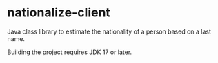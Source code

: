 nationalize-client
==================


Java class library to estimate the nationality of a person based on a last name.

Building the project requires JDK 17 or later.

